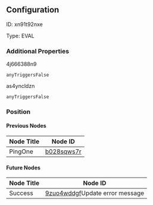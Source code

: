 # 
## Configuration
ID:  xn91t92nxe

Type: EVAL 







### Additional Properties
4j666388n9
```string 
anyTriggersFalse
```


as4yncldzn
```string 
anyTriggersFalse
```





### Position

#### Previous Nodes
| Node Title | Node ID |
| :------------- | ------------ |
| PingOne | [b028sqws7r](./b028sqws7r.md) | 
 
 #### Future Nodes
| Node Title | Node ID |
| :------------- | ------------ |
| Success |[9zuo4wddgf](./9zuo4wddgf.md)Update error message |[4j666388n9](./4j666388n9.md) | 
